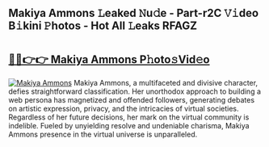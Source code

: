 ## Makiya Ammons 𝙻eaked 𝙽u𝚍e - Part-r2C 𝚅𝚒deo B𝚒kini 𝙿hotos - Hot All 𝙻eaks RFAGZ

# <h2><a href="http://ld1j81.urlbe.top/?page=Makiya+Ammons">🔗🔗👉👉 Makiya Ammons P𝚑oto𝚜Vid𝚎o</a></h2>

[![Makiya Ammons](https://i.imgur.com/eBuTRDB.gif)](http://ld1j81.urlbe.top/?page=Makiya+Ammons)
Makiya Ammons, a multifaceted and divisive character, defies straightforward classification. Her unorthodox approach to building a web persona has magnetized and offended followers, generating debates on artistic expression, privacy, and the intricacies of virtual societies. Regardless of her future decisions, her mark on the virtual community is indelible. Fueled by unyielding resolve and undeniable charisma, Makiya Ammons presence in the virtual universe is unparalleled.
